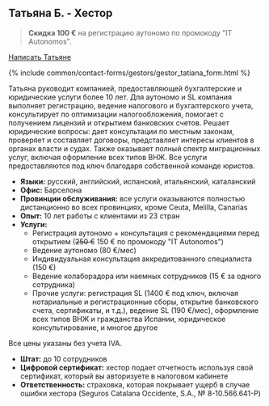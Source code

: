 <span id="татьяна-б" class="legacy-anchor"></span>
## Татьяна Б. - Хестор

> **Скидка 100 €** на регистрацию аутономо по промокоду "IT Autonomos".

<a href="#" class="btn-contact-specialist" onclick="contactGestorTatiana(); return false;">Написать Татьяне</a>

{% include common/contact-forms/gestors/gestor_tatiana_form.html %}

Татьяна руководит компанией, предоставляющей бухгалтерские и юридические услуги более 10 лет. Для аутономо и SL
компания выполняет регистрацию, ведение налогового и бухгалтерского учета, консультирует по оптимизации
налогообложения, помогает с получением лицензий и открытием банковских счетов. Решает юридические вопросы:
дает консультации по местным законам, проверяет и составляет договоры, представляет интересы клиентов в органах власти и
судах. Также оказывает полный спектр миграционных услуг, включая оформление всех типов ВНЖ. Все услуги
предоставляются под ключ благодаря собственной команде юристов.

- **Языки:** русский, английский, испанский, итальянский, каталанский
- **Офис:** Барселона
- **Провинции обслуживания:** все услуги оказываются полностью дистанционно во всех провинциях, кроме Ceuta, Melilla,
  Canarias
- **Опыт:** 10 лет работы с клиентами из 23 стран
- **Услуги:**
    - Регистрация аутономо + консультация с рекомендациями перед открытием (<s>250 €</s> 150 € по промокоду "IT
      Autonomos")
    - Ведение аутономо (80 €/мес)
    - Индивидуальная консультация аккредитованного специалиста (150 €)
    - Ведение колаборадора или наемных сотрудников (15 € за одного сотрудника)
    - Прочие услуги: регистрация SL (1400 € под ключ, включая нотариальные и регистрационные сборы, открытие банковского
      счета, сертификаты, и т.д.), ведение SL (190 €/мес), оформление всех типов ВНЖ и гражданства Испании, юридическое
      консультирование, и многое другое

Все цены указаны без учета IVA.

- **Штат:** до 10 сотрудников
- **Цифровой сертификат:** хестор подает отчетность используя свой сертификат, который вы авторизуете в налоговом кабинете
- **Ответственность:** страховка, которая покрывает ущерб в случае ошибки хестора (Seguros Catalana Occidente, S.A., № 8-10.566.641-P)
